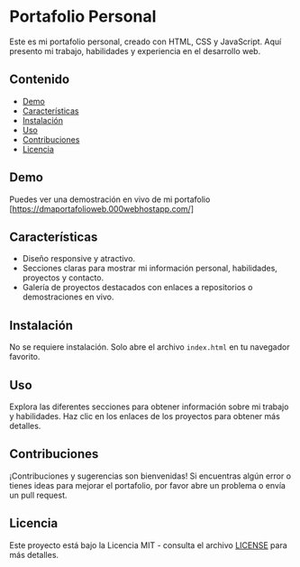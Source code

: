 # Portafolio Personal

Este es mi portafolio personal, creado con HTML, CSS y JavaScript. Aquí presento mi trabajo, habilidades y experiencia en el desarrollo web.

## Contenido

- [Demo](#demo)
- [Características](#características)
- [Instalación](#instalación)
- [Uso](#uso)
- [Contribuciones](#contribuciones)
- [Licencia](#licencia)

## Demo

Puedes ver una demostración en vivo de mi portafolio [https://dmaportafolioweb.000webhostapp.com/] 

## Características

- Diseño responsive y atractivo.
- Secciones claras para mostrar mi información personal, habilidades, proyectos y contacto.
- Galería de proyectos destacados con enlaces a repositorios o demostraciones en vivo.

## Instalación

No se requiere instalación. Solo abre el archivo `index.html` en tu navegador favorito.

## Uso

Explora las diferentes secciones para obtener información sobre mi trabajo y habilidades. Haz clic en los enlaces de los proyectos para obtener más detalles.

## Contribuciones

¡Contribuciones y sugerencias son bienvenidas! Si encuentras algún error o tienes ideas para mejorar el portafolio, por favor abre un problema o envía un pull request.

## Licencia

Este proyecto está bajo la Licencia MIT - consulta el archivo [LICENSE](LICENSE) para más detalles.
